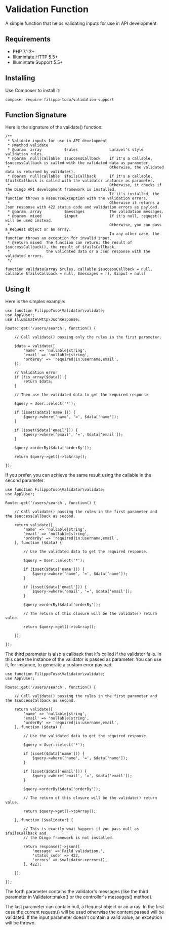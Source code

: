 # Validation Function

A simple function that helps validating inputs for use in API development.

## Requirements

- PHP 7.1.3+
- Illumintate HTTP 5.5+
- Illumintate Support 5.5+

## Installing

Use Composer to install it:

```
composer require filippo-toso/validation-support
```

## Function Signature

Here is the signature of the validate() function:

```
/**
 * Validate inputs for use in API development
 * @method validate
 * @param  array          $rules              Laravel's style validation rules.
 * @param  null|callable  $successCallback    If it's a callable, $successCallback is called with the validated data as parameter.
 *                                            Otherwise, the validated data is returned by validate().
 * @param  null|callable  $failsCallback      If it's a callable, $failsCallback is called with the validator instance as parameter.
 *                                            Otherwise, it checks if the Dingo API development framework is installed.
 *                                            If it's installed, the function throws a ResourceException with the validation errors.
 *                                            Otherwise it returns a Json response with 422 status code and validation errors as payload.
 * @param  array          $messages           The validation messages.
 * @param  mixed          $input              If it's null, request() will be used instead.
 *                                            Otherwise, you can pass a Request object or an array.
 *                                            In any other case, the function throws an exception for invalid input.
 * @return mixed  The function can return: the result of $successCallback(), the result of $failsCallback,
 *                the validated data or a Json response with the validated errors.
 */

function validate(array $rules, callable $successCallback = null, callable $failsCallback = null, $messages = [], $input = null)

```

## Using It

Here is the simples example:

```
use function FilippoToso\Validator\validate;
use App\User;
use Illuminate\Http\JsonResponse;

Route::get('/users/search', function() {

    // Call validate() passing only the rules in the first parameter.

    $data = validate([
        'name' => 'nullable|string',
        'email' => 'nullable|string',
        'orderBy' => 'required|in:username,email',
    ]);

    // Validation error
    if (!is_array($data)) {
        return $data;
    }

    // Then use the validated data to get the required response

    $query = User::select('*');

    if (isset($data['name'])) {
        $query->where('name', '=', $data['name']);
    }

    if (isset($data['email'])) {
        $query->where('email', '=', $data['email']);
    }

    $query->orderBy($data['orderBy']);

    return $query->get()->toArray();

});

```

If you prefer, you can achieve the same result using the callable in the second parameter:

```
use function FilippoToso\Validator\validate;
use App\User;

Route::get('/users/search', function() {

    // Call validate() passing the rules in the first parameter and the $successCallback as second.

    return validate([
        'name' => 'nullable|string',
        'email' => 'nullable|string',
        'orderBy' => 'required|in:username,email',
    ], function ($data) {

        // Use the validated data to get the required response.

        $query = User::select('*');

        if (isset($data['name'])) {
            $query->where('name', '=', $data['name']);
        }

        if (isset($data['email'])) {
            $query->where('email', '=', $data['email']);
        }

        $query->orderBy($data['orderBy']);

        // The return of this closure will be the validate() return value.

        return $query->get()->toArray();

    });

});

```

The third parameter is also a callback that it's called if the validator fails.
In this case the instance of the validator is passed as parameter.
You can use it, for instance, to generate a custom error payload:

```
use function FilippoToso\Validator\validate;
use App\User;

Route::get('/users/search', function() {

    // Call validate() passing the rules in the first parameter and the $successCallback as second.

    return validate([
        'name' => 'nullable|string',
        'email' => 'nullable|string',
        'orderBy' => 'required|in:username,email',
    ], function ($data) {

        // Use the validated data to get the required response.

        $query = User::select('*');

        if (isset($data['name'])) {
            $query->where('name', '=', $data['name']);
        }

        if (isset($data['email'])) {
            $query->where('email', '=', $data['email']);
        }

        $query->orderBy($data['orderBy']);

        // The return of this closure will be the validate() return value.

        return $query->get()->toArray();

    }, function ($validator) {

        // This is exactly what happens if you pass null as $failsCallback and
        // the Dingo framework is not installed.

        return response()->json([
            'message' =>'Faild validation.',
            'status_code' => 422,
            'errors' => $validator->errors(),
        ], 422);

    });

});

```

The forth parameter contains the validator's messages (like the third parameter in Validator::make() or the controller's messages() method).

The last parameter can contain null, a Request object or an array. In the first case the current request() will be used otherwise the content passed will be validated. If the input parameter doesn't contain a valid value, an exception will be thrown.
